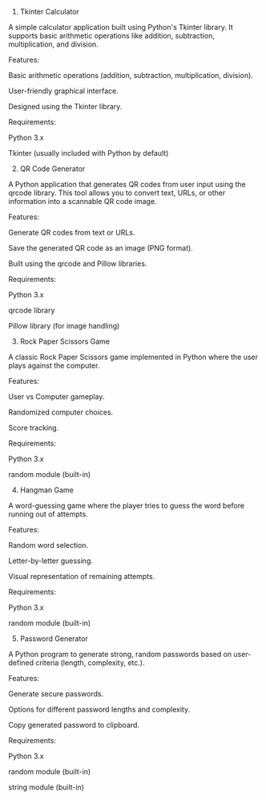 1. Tkinter Calculator

A simple calculator application built using Python's Tkinter library. It supports basic arithmetic operations like addition, subtraction, multiplication, and division.

Features:

Basic arithmetic operations (addition, subtraction, multiplication, division).

User-friendly graphical interface.

Designed using the Tkinter library.

Requirements:

Python 3.x

Tkinter (usually included with Python by default)

2. QR Code Generator

A Python application that generates QR codes from user input using the qrcode library. This tool allows you to convert text, URLs, or other information into a scannable QR code image.

Features:

Generate QR codes from text or URLs.

Save the generated QR code as an image (PNG format).

Built using the qrcode and Pillow libraries.

Requirements:

Python 3.x

qrcode library

Pillow library (for image handling)

3. Rock Paper Scissors Game

A classic Rock Paper Scissors game implemented in Python where the user plays against the computer.

Features:

User vs Computer gameplay.

Randomized computer choices.

Score tracking.

Requirements:

Python 3.x

random module (built-in)

4. Hangman Game

A word-guessing game where the player tries to guess the word before running out of attempts.

Features:

Random word selection.

Letter-by-letter guessing.

Visual representation of remaining attempts.

Requirements:

Python 3.x

random module (built-in)

5. Password Generator

A Python program to generate strong, random passwords based on user-defined criteria (length, complexity, etc.).

Features:

Generate secure passwords.

Options for different password lengths and complexity.

Copy generated password to clipboard.

Requirements:

Python 3.x

random module (built-in)

string module (built-in)
